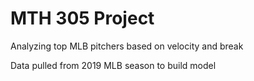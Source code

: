 # MTH 305 Project
Analyzing top MLB pitchers based on velocity and break


Data pulled from 2019 MLB season to build model
